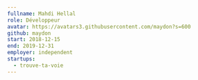 ```yaml
---
fullname: Mahdi Hellal
role: Développeur
avatar: https://avatars3.githubusercontent.com/maydon?s=600
github: maydon
start: 2018-12-15
end: 2019-12-31
employer: independent
startups:
  - trouve-ta-voie
---
```

